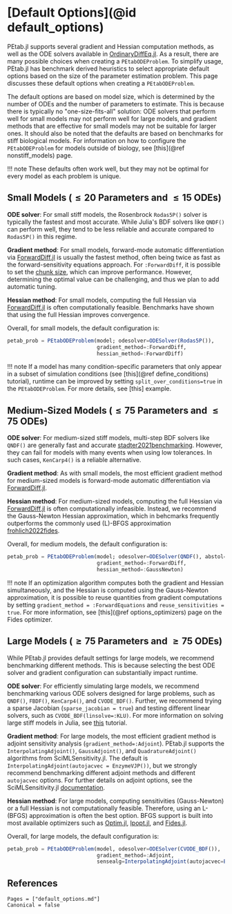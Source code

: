 # [Default Options](@id default_options)

PEtab.jl supports several gradient and Hessian computation methods, as well as the ODE solvers available in [OrdinaryDiffEq.jl](https://github.com/SciML/OrdinaryDiffEq.jl). As a result, there are many possible choices when creating a `PEtabODEProblem`. To simplify usage, PEtab.jl has benchmark derived heuristics to select appropriate default options based on the size of the parameter estimation problem. This page discusses these default options when creating a `PEtabODEProblem`.

The default options are based on model size, which is determined by the number of ODEs and the number of parameters to estimate. This is because there is typically no "one-size-fits-all" solution: ODE solvers that perform well for small models may not perform well for large models, and gradient methods that are effective for small models may not be suitable for larger ones. It should also be noted that the defaults are based on benchmarks for stiff biological models. For information on how to configure the `PEtabODEProblem` for models outside of biology, see [this](@ref nonstiff_models) page.

!!! note
    These defaults often work well, but they may not be optimal for every model as each problem is unique.

## Small Models ($\leq 20$ Parameters and $\leq 15$ ODEs)

**ODE solver**: For small stiff models, the Rosenbrock `Rodas5P()` solver is typically the fastest and most accurate. While Julia's BDF solvers like `QNDF()` can perform well, they tend to be less reliable and accurate compared to `Rodas5P()` in this regime.

**Gradient method**: For small models, forward-mode automatic differentiation via [ForwardDiff.jl](https://github.com/JuliaDiff/ForwardDiff.jl) is usually the fastest method, often being twice as fast as the forward-sensitivity equations approach. For `:ForwardDiff`, it is possible to set the [chunk size](https://juliadiff.org/ForwardDiff.jl/stable/), which can improve performance. However, determining the optimal value can be challenging, and thus we plan to add automatic tuning.

**Hessian method**: For small models, computing the full Hessian via [ForwardDiff.jl](https://github.com/JuliaDiff/ForwardDiff.jl) is often computationally feasible. Benchmarks have shown that using the full Hessian improves convergence.

Overall, for small models, the default configuration is:

```julia
petab_prob = PEtabODEProblem(model; odesolver=ODESolver(Rodas5P()),
                             gradient_method=:ForwardDiff, 
                             hessian_method=:ForwardDiff)
```

!!! note
    If a model has many condition-specific parameters that only appear in a subset of simulation conditions (see [this](@ref define_conditions) tutorial), runtime can be improved by setting `split_over_conditions=true` in the `PEtabODEProblem`. For more details, see [this] example.

## Medium-Sized Models ($\leq 75$ Parameters and $\leq 75$ ODEs)

**ODE solver**: For medium-sized stiff models, multi-step BDF solvers like `QNDF()` are generally fast and accurate [stadter2021benchmarking](@cite). However, they can fail for models with many events when using low tolerances. In such cases, `KenCarp4()` is a reliable alternative.

**Gradient method**: As with small models, the most efficient gradient method for medium-sized models is forward-mode automatic differentiation via [ForwardDiff.jl](https://github.com/JuliaDiff/ForwardDiff.jl).

**Hessian method**: For medium-sized models, computing the full Hessian via [ForwardDiff.jl](https://github.com/JuliaDiff/ForwardDiff.jl) is often computationally infeasible. Instead, we recommend the Gauss-Newton Hessian approximation, which in behcmarks frequently outperforms the commonly used (L)-BFGS approximation [frohlich2022fides](@cite).

Overall, for medium models, the default configuration is:

```julia
petab_prob = PEtabODEProblem(model; odesolver=ODESolver(QNDF(), abstol=1e-8, reltol=1e-8),
                             gradient_method=:ForwardDiff, 
                             hessian_method=:GaussNewton)
```

!!! note
    If an optimization algorithm computes both the gradient and Hessian simultaneously, and the Hessian is computed using the Gauss-Newton approximation, it is possible to reuse quantities from gradient computations by setting `gradient_method = :ForwardEquations` and `reuse_sensitivities = true`. For more information, see [this](@ref options_optimizers) page on the Fides optimizer.

## Large Models ($\geq 75$ Parameters and $\geq 75$ ODEs)

While PEtab.jl provides default settings for large models, we recommend benchmarking different methods. This is because selecting the best ODE solver and gradient configuration can substantially impact runtime.

**ODE solver**: For efficiently simulating large models, we recommend benchmarking various ODE solvers designed for large problems, such as `QNDF()`, `FBDF()`, `KenCarp4()`, and `CVODE_BDF()`. Further, we recommend trying a sparse Jacobian (`sparse_jacobian = true`) and testing different linear solvers, such as `CVODE_BDF(linsolve=:KLU)`. For more information on solving large stiff models in Julia, see [this](https://docs.sciml.ai/DiffEqDocs/stable/tutorials/advanced_ode_example/) tutorial.

**Gradient method**: For large models, the most efficient gradient method is adjoint sensitivity analysis (`gradient_method=:Adjoint`). PEtab.jl supports the `InterpolatingAdjoint()`, `GaussAdjoint()`, and `QuadratureAdjoint()` algorithms from SciMLSensitivity.jl. The default is `InterpolatingAdjoint(autojacvec = EnzymeVJP())`, but we strongly recommend benchmarking different adjoint methods and different `autojacvec` options. For further details on adjoint options, see the SciMLSensitivity.jl [documentation](https://docs.sciml.ai/SciMLSensitivity/stable/).

**Hessian method**: For large models, computing sensitivities (Gauss-Newton) or a full Hessian is not computationally feasible. Therefore, using an L-(BFGS) approximation is often the best option. BFGS support is built into most available optimizers such as [Optim.jl](https://github.com/JuliaNLSolvers/Optim.jl), [Ipopt.jl](https://github.com/jump-dev/Ipopt.jl), and [Fides.jl](https://fides-dev.github.io/Fides.jl/stable/).

Overall, for large models, the default configuration is:

```julia
petab_prob = PEtabODEProblem(model, odesolver=ODESolver(CVODE_BDF()),
                             gradient_method=:Adjoint,
                             sensealg=InterpolatingAdjoint(autojacvec=EnzymeVJP()))
```

## References

```@bibliography
Pages = ["default_options.md"]
Canonical = false
```

